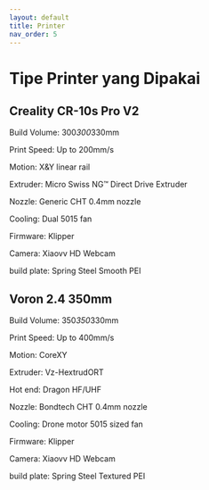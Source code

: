 ```yaml
---
layout: default
title: Printer
nav_order: 5
---
```


# Tipe Printer yang Dipakai

## Creality CR-10s Pro V2

Build Volume:   300*300*330mm

Print Speed:    Up to 200mm/s

Motion:         X&Y linear rail 

Extruder:       Micro Swiss NG™ Direct Drive Extruder

Nozzle:         Generic CHT 0.4mm nozzle

Cooling:        Dual 5015 fan

Firmware:       Klipper

Camera:         Xiaovv HD Webcam

build plate:    Spring Steel Smooth PEI


## Voron 2.4 350mm

Build Volume:   350*350*330mm

Print Speed:    Up to 400mm/s

Motion:         CoreXY

Extruder:       Vz-HextrudORT

Hot end:        Dragon HF/UHF

Nozzle:         Bondtech CHT 0.4mm nozzle

Cooling:        Drone motor 5015 sized fan

Firmware:       Klipper

Camera:         Xiaovv HD Webcam

build plate:    Spring Steel Textured PEI

